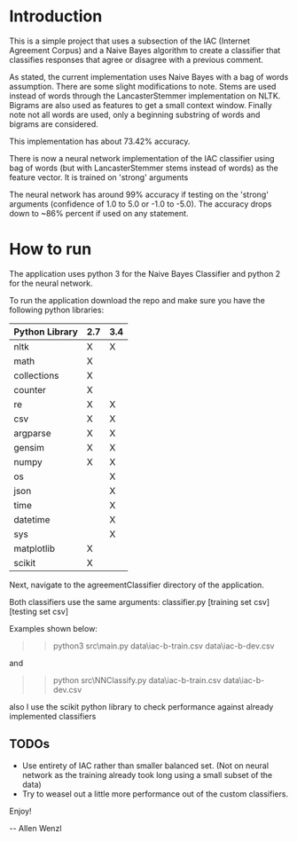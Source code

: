 # Introduction

This is a simple project that uses a subsection of the IAC (Internet Agreement Corpus) and a Naive Bayes algorithm to create a classifier that classifies responses that agree or disagree with a previous comment.

As stated, the current implementation uses Naive Bayes with a bag of words assumption. There are some slight modifications to note. Stems are used instead of words through the LancasterStemmer implementation on NLTK. Bigrams are also used as features to get a small context window. Finally note not all words are used, only a beginning substring of words and bigrams are considered.

This implementation has about 73.42% accuracy.

There is now a neural network implementation of the IAC classifier using bag of words (but with LancasterStemmer stems instead of words) as the feature vector.  It is trained on 'strong' arguments

The neural network has around 99% accuracy if testing on the 'strong' arguments (confidence of 1.0 to 5.0 or -1.0 to -5.0).
The accuracy drops down to ~86% percent if used on any statement.

# How to run

The application uses python 3 for the Naive Bayes Classifier and python 2 for the neural network.

To run the application download the repo and make sure you have the following python libraries:

| Python Library  	| 2.7 	| 3.4 	|
|-----------------	|-----	|-----	|
| nltk            	| X   	| X   	|
| math            	| X   	|     	|
| collections     	| X   	|     	|
| counter         	| X   	|     	|
| re              	| X   	| X   	|
| csv             	| X   	| X   	|
| argparse        	| X   	| X   	|
| gensim          	| X   	| X   	|
| numpy           	| X   	| X   	|
| os              	|     	| X   	|
| json            	|     	| X   	|
| time            	|     	| X   	|
| datetime        	|     	| X   	|
| sys             	|     	| X   	|
| matplotlib        | X     |       |
| scikit            | X     |       |

Next, navigate to the agreementClassifier directory of the application.

Both classifiers use the same arguments: classifier.py [training set csv] [testing set csv]

Examples shown below:

>> python3 src\main.py data\iac-b-train.csv data\iac-b-dev.csv

and 

>> python src\NNClassify.py data\iac-b-train.csv data\iac-b-dev.csv

also I use the scikit python library to check performance against already implemented classifiers


## TODOs

* Use entirety of IAC rather than smaller balanced set. (Not on neural network as the training already took long using a small subset of the data)
* Try to weasel out a little more performance out of the custom classifiers.


Enjoy!

-- Allen Wenzl
